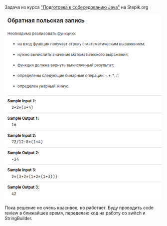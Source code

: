 <p>Задача из курса <a href="https://stepik.org/course/56704">"Подготовка к собеседованию Java"</a> на Stepik.org</p>

![img.png](img.png)

<p>Пока решение не очень красивое, но работает. Буду проводить code review в ближайшее время, переделаю код на работу
со switсh и StringBuilder.</p>